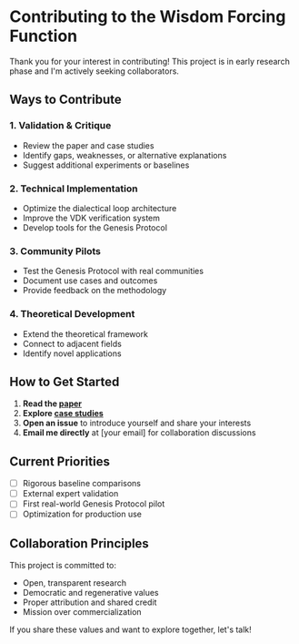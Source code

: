 # Contributing to the Wisdom Forcing Function

Thank you for your interest in contributing! This project is in early
research phase and I'm actively seeking collaborators.

## Ways to Contribute

### 1. Validation & Critique

- Review the paper and case studies
- Identify gaps, weaknesses, or alternative explanations
- Suggest additional experiments or baselines

### 2. Technical Implementation

- Optimize the dialectical loop architecture
- Improve the VDK verification system
- Develop tools for the Genesis Protocol

### 3. Community Pilots

- Test the Genesis Protocol with real communities
- Document use cases and outcomes
- Provide feedback on the methodology

### 4. Theoretical Development

- Extend the theoretical framework
- Connect to adjacent fields
- Identify novel applications

## How to Get Started

1. **Read the [paper](docs/WFF_Paper.pdf)**
2. **Explore [case studies](docs/case-studies/)**
3. **Open an issue** to introduce yourself and share your interests
4. **Email me directly** at [your email] for collaboration discussions

## Current Priorities

- [ ] Rigorous baseline comparisons
- [ ] External expert validation
- [ ] First real-world Genesis Protocol pilot
- [ ] Optimization for production use

## Collaboration Principles

This project is committed to:

- Open, transparent research
- Democratic and regenerative values
- Proper attribution and shared credit
- Mission over commercialization

If you share these values and want to explore together, let's talk!
